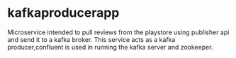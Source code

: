 # kafkaproducerapp
Microservice intended to pull reviews from the playstore using publisher api and send it to a kafka broker.
This service acts as a kafka producer,confluent is used in running the kafka server and zookeeper.
